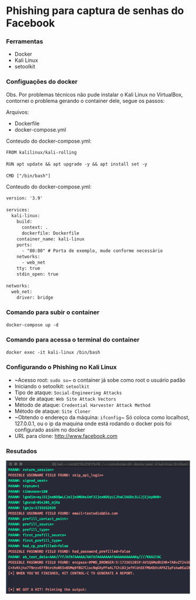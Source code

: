 # Phishing para captura de senhas do Facebook

### Ferramentas

- Docker
- Kali Linux
- setoolkit

### Configuações do docker

Obs. Por problemas técnicos não pude instalar o Kali Linux no VirtualBox, contornei o problema gerando o container dele, segue os passos:

Arquivos: 
  - Dockerfile
  - docker-compose.yml

Conteudo do docker-compose.yml:
```
FROM kalilinux/kali-rolling

RUN apt update && apt upgrade -y && apt install set -y

CMD ["/bin/bash"]
```

 Conteudo do docker-compose.yml:
```
version: '3.9'

services:
  kali-linux:
    build:
      context: .
      dockerfile: Dockerfile
    container_name: kali-linux
    ports:
      - "80:80" # Porta de exemplo, mude conforme necessário
    networks:
      - web_net
    tty: true
    stdin_open: true

networks:
  web_net:
    driver: bridge
```

### Comando para subir o container
```
docker-compose up -d
```

### Comando para acessa o terminal do container 
```
docker exec -it kali-linux /bin/bash
```

### Configurando o Phishing no Kali Linux

- ~Acesso root: ``` sudo su ```~ o container já sobe como root o usuário padão
- Iniciando o setoolkit: ``` setoolkit ```
- Tipo de ataque: ``` Social-Engineering Attacks ```
- Vetor de ataque: ``` Web Site Attack Vectors ```
- Método de ataque: ```Credential Harvester Attack Method ```
- Método de ataque: ``` Site Cloner ```
- ~Obtendo o endereço da máquina: ``` ifconfig ```~ Só coloca como localhost, 127.0.0.1, ou o ip da maquina onde está rodando o docker pois foi configurado assim no docker
- URL para clone: http://www.facebook.com

### Resutados

![Alt text](./getDados.png "Optional title")
